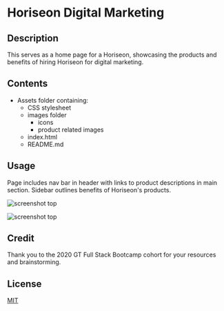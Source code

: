 # Horiseon Digital Marketing

## Description
This serves as a home page for a Horiseon, showcasing the products and benefits of hiring Horiseon for digital marketing.

## Contents
- Assets folder containing:
  - CSS stylesheet
  - images folder
    - icons
    - product related images
  - index.html
  - README.md

## Usage
Page includes nav bar in header with links to product descriptions in main section. Sidebar outlines benefits of Horiseon's products.

![screenshot top](https://i.postimg.cc/4m1nHjJd/horiseon-screenshot-1.png "Optional title")

![screenshot top](https://i.postimg.cc/Yh7h9tBZ/horiseon-screenshot-2.png "Optional title")







## Credit
Thank you to the 2020 GT Full Stack Bootcamp cohort for your resources and brainstorming.

## License
[MIT](https://choosealicense.com/licenses/mit/)